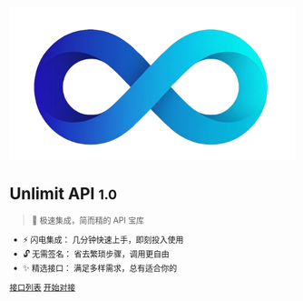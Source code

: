 <!-- _coverpage.md -->

![logo](static/img/img.png ":size=200")

[//]: # (![logo]&#40;static/img/img.png ":size=200x150"&#41;)
[//]: # (![logo]&#40;static/img/img.png ":size=50%"&#41;)


# Unlimit API <small>1.0</small>

> 🚀 极速集成，简而精的 API 宝库

- ⚡️ 闪电集成： 几分钟快速上手，即刻投入使用
- 🔓 无需签名： 省去繁琐步骤，调用更自由
- ✨ 精选接口： 满足多样需求，总有适合你的

[接口列表](list/)
[开始对接](start/)